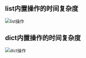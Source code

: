 ## list内置操作的时间复杂度

![list操作](file:///C:/Users/fjllo/Desktop/%E8%B5%84%E6%96%99/Python%E6%95%B0%E6%8D%AE%E7%BB%93%E6%9E%84%E4%B8%8E%E7%AE%97%E6%B3%95/images/list%E6%93%8D%E4%BD%9C.png)

## dict内置操作的时间复杂度

![dict操作](file:///C:/Users/fjllo/Desktop/%E8%B5%84%E6%96%99/Python%E6%95%B0%E6%8D%AE%E7%BB%93%E6%9E%84%E4%B8%8E%E7%AE%97%E6%B3%95/images/dict%E6%93%8D%E4%BD%9C.png)

